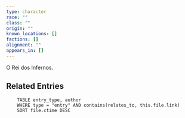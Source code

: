 ```yaml
---
type: character
race: ""
class: ""
origin: ""
known_locations: []
factions: []
alignment: ""
appears_in: []
---
```

O Rei dos Infernos.

<!-- DYNAMIC:related-entries -->

## Related Entries

```dataview
    TABLE entry_type, author
    WHERE type = "entry" AND contains(relates_to, this.file.link)
    SORT file.ctime DESC
```

<!-- /DYNAMIC -->